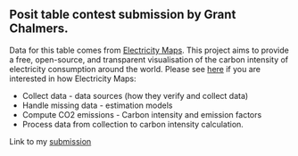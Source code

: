## Posit table contest submission by Grant Chalmers.

Data for this table comes from [Electricity Maps](https://app.electricitymaps.com/map). This project aims to provide a free, open-source, and transparent visualisation of the carbon intensity of electricity consumption around the world. Please see [here](https://www.electricitymaps.com/methodology?utm_source=app.electricitymaps.com&utm_medium=referral#introduction) if you are interested in how Electricity Maps:

-   Collect data - data sources (how they verify and collect data)
-   Handle missing data - estimation models
-   Compute CO2 emissions - Carbon intensity and emission factors
-   Process data from collection to carbon intensity calculation.

Link to my [submission](https://chalg.quarto.pub/carbon-intensity-of-electricity-consumption/)
